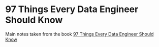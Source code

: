 # 97 Things Every Data Engineer Should Know

Main notes taken from the book [97 Things Every Data Engineer Should Know](https://www.amazon.com/dp/1492062413)
